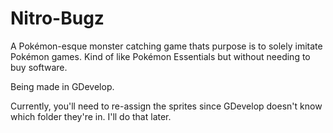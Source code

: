 # Nitro-Bugz
A Pokémon-esque monster catching game thats purpose is to solely imitate Pokémon games. Kind of like Pokémon Essentials but without needing to buy software.

Being made in GDevelop.

Currently, you'll need to re-assign the sprites since GDevelop doesn't know which folder they're in. I'll do that later.
